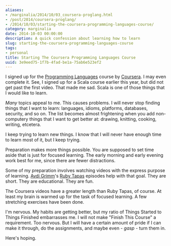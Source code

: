 ```yaml
---
aliases:
- /marginalia/2014/10/03_coursera-proglang.html
- /post/2014/coursera-proglang/
- /2014/10/03/starting-the-coursera-programming-languages-course/
category: marginalia
date: 2014-10-03 00:00:00
description: A quick confession about learning how to learn
slug: starting-the-coursera-programming-languages-course
tags:
- personal
title: Starting The Coursera Programming Languages Course
uuid: 3e9eed75-1f7b-4fad-be1a-75ab6e523ef2
---
```


[Programming Languages]: https://www.coursera.org/course/proglang
[Coursera]: https://www.coursera.org/

I signed up for the [Programming Languages][] course by
[Coursera][]. I may even complete it. See, I signed up for a Scala
course earlier this year, but did not get past the first
video. That made me sad. Scala is one of those things that I
would like to learn.
<!--more-->

*Many* topics appeal to me. This causes problems. I will never
stop finding things that I want to learn: languages, idioms,
platforms, databases, security, and so on. The list becomes almost
frightening when you add non-computery things that I want to get
better at: drawing, knitting, cooking, writing, etcetera.

I keep trying to learn new things. I know that I will never have
enough time to learn most of it, but I keep trying.

Preparation makes more things possible. You are supposed to set time
aside that is just for focused learning. The early morning and early
evening work best for me, since there are fewer distractions.

[Avdi Grimm]: http://about.avdi.org/
[Ruby Tapas]: http://www.rubytapas.com/

Some of my preparation involves watching videos with the express purpose of
learning. [Avdi Grimm][]'s [Ruby Tapas][] episodes help with that goal.
They are short. They are educational. They are fun.

The Coursera videos have a greater length than Ruby Tapas, of
course. At least my brain is warmed up for the task of focused
learning. A few stretching exercises have been done.

I'm nervous. My habits are getting better, but my ratio of Things
Started to Things Finished embarrasses me. I will not make "Finish
This Course" a requirement. Too nervous. But I will have a certain
amount of pride if I can make it through, do the assignments, and
maybe even - *gasp* - turn them in.

Here's hoping.